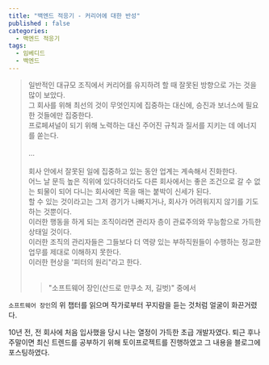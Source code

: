 ```yaml
---
title: "백엔드 적응기 - 커리어에 대한 반성"
published : false
categories:
  - 백엔드 적응기
tags:
  - 임베디드
  - 백엔드
---
```


> 일반적인 대규모 조직에서 커리어를 유지하려 할 때 잘못된 방향으로 가는 것을 많이 보았다.  
그 회사를 위해 최선의 것이 무엇인지에 집중하는 대신에, 승진과 보너스에 필요한 것들에만 집중한다.  
프로페셔널이 되기 위해 노력하는 대신 주어진 규칙과 질서를 지키는 데 에너지를 쏟는다.  
<br/>...  <br/><br/>
회사 안에서 잘못된 일에 집중하고 있는 동안 업계는 계속해서 진화한다.  
어느 날 문득 높은 직위에 있다하더라도 다른 회사에서는 좋은 조건으로 갈 수 없는 퇴물이 되어 다니는 회사에만 목을 매는 붙박이 신세가 된다.  
할 수 있는 것이라고는 그저 경기가 나빠지거나, 회사가 어려워지지 않기를 기도하는 것뿐이다.  
이러한 행동을 하게 되는 조직이라면 관리자 층이 관료주의와 무능함으로 가득한 상태일 것이다.  
이러한 조직의 관리자들은 그들보다 더 역량 있는 부하직원들이 수행하는 정교한 업무를 제대로 이해하지 못한다.  
이러한 현상을 '피터의 원리"라고 한다.  
><br/>  
>  
>> "소프트웨어 장인(산드로 만쿠소 저, 길벗)" 중에서

`소프트웨어 장인`의 위 챕터를 읽으며 작가로부터 꾸지람을 듣는 것처럼 얼굴이 화끈거렸다.  

10년 전, 전 회사에 처음 입사했을 당시 나는 열정이 가득한 초급 개발자였다. 
퇴근 후나 주말이면 최신 트렌드를 공부하기 위해 토이프로젝트를 진행하였고 그 내용을 블로그에 포스팅하였다.



